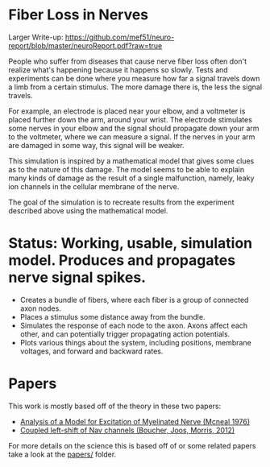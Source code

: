 Fiber Loss in Nerves
====================
Larger Write-up: https://github.com/mef51/neuro-report/blob/master/neuroReport.pdf?raw=true

People who suffer from diseases that cause nerve fiber loss often don't realize what's happening because it happens so slowly.
Tests and experiments can be done where you measure how far a signal travels down a limb from a certain stimulus. The more damage there is, the less the signal travels.

For example, an electrode is placed near your elbow, and a voltmeter is placed further down the arm, around your wrist. The electrode stimulates some nerves in your elbow and the signal should propagate down your arm to the voltmeter, where we can measure a signal. If the nerves in your arm are damaged in some way, this signal will be weaker.

This simulation is inspired by a mathematical model that gives some clues as to the nature of this damage. The model seems to be able to explain many kinds of damage as the result of a single malfunction, namely, leaky ion channels in the cellular membrane of the nerve.

The goal of the simulation is to recreate results from the experiment described above using the mathematical model.

Status: Working, usable, simulation model. Produces and propagates nerve signal spikes.
====================

* Creates a bundle of fibers, where each fiber is a group of connected axon nodes.
* Places a stimulus some distance away from the bundle.
* Simulates the response of each node to the axon. Axons affect each other, and can potentially trigger propagating action potentials.
* Plots various things about the system, including positions, membrane voltages, and forward and backward rates.

Papers
======
This work is mostly based off of the theory in these two papers:

* [Analysis of a Model for Excitation of Myelinated Nerve (Mcneal 1976)](papers/McNealModel.pdf)
* [Coupled left-shift of Nav channels (Boucher, Joos, Morris, 2012)](papers/BoucherCLS.pdf)

For more details on the science this is based off of or some related papers take a look at the [papers/](papers/) folder.
